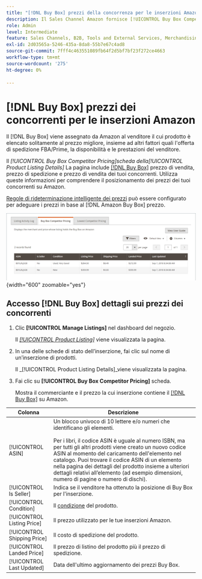 ```yaml
---
title: "[!DNL Buy Box] prezzi della concorrenza per le inserzioni Amazon"
description: Il Sales Channel Amazon fornisce [!UICONTROL Buy Box Competitor Pricing] per comprendere il posizionamento dei prezzi dei tuoi concorrenti su Amazon.
role: Admin
level: Intermediate
feature: Sales Channels, B2B, Tools and External Services, Merchandising, Integration
exl-id: 2d03565a-5246-435a-8da8-55b7e67c4ad8
source-git-commit: 7fff4c463551089fb64f2d5bf7bf23f272ce4663
workflow-type: tm+mt
source-wordcount: '275'
ht-degree: 0%

---
```


# [!DNL Buy Box] prezzi dei concorrenti per le inserzioni Amazon

Il [!DNL Buy Box] viene assegnato da Amazon al venditore il cui prodotto è elencato solitamente al prezzo migliore, insieme ad altri fattori quali l&#39;offerta di spedizione FBA/Prime, la disponibilità e le prestazioni del venditore.

Il _[!UICONTROL Buy Box Competitor Pricing]_scheda della_[!UICONTROL Product Listing Details]_ La pagina include [[!DNL Buy Box]](./buy-box-competitor-pricing.md) prezzo di vendita, prezzo di spedizione e prezzo di vendita dei tuoi concorrenti. Utilizza queste informazioni per comprendere il posizionamento dei prezzi dei tuoi concorrenti su Amazon.

[Regole di rideterminazione intelligente dei prezzi](./intelligent-repricing-rules.md) può essere configurato per adeguare i prezzi in base al [!DNL Amazon Buy Box] prezzo.

![Dettagli sui prezzi dei concorrenti Buy Box](assets/amazon-listing-details-buy-box.png){width="600" zoomable="yes"}

## Accesso [!DNL Buy Box] dettagli sui prezzi dei concorrenti

1. Clic **[!UICONTROL Manage Listings]** nel dashboard del negozio.

   Il [_[!UICONTROL Product Listing]_](./managing-product-listings.md) viene visualizzata la pagina.

1. In una delle schede di stato dell’inserzione, fai clic sul nome di un’inserzione di prodotti.

   Il _[!UICONTROL Product Listing Details]_viene visualizzata la pagina.

1. Fai clic su **[!UICONTROL Buy Box Competitor Pricing]** scheda.

   Mostra il commerciante e il prezzo la cui inserzione contiene il [[!DNL Buy Box]](./buy-box-competitor-pricing.md) su Amazon.

| Colonna | Descrizione |
|-----------------------------|----------------------------------------------------------------------------------------------------------------------------------------------------------------------------------------------------------------------------------------------------------------------------------------------------------------------------------------------------------------------------------------|
| [!UICONTROL ASIN] | Un blocco univoco di 10 lettere e/o numeri che identificano gli elementi.<br><br>Per i libri, il codice ASIN è uguale al numero ISBN, ma per tutti gli altri prodotti viene creato un nuovo codice ASIN al momento del caricamento dell&#39;elemento nel catalogo. Puoi trovare il codice ASIN di un elemento nella pagina dei dettagli del prodotto insieme a ulteriori dettagli relativi all’elemento (ad esempio dimensioni, numero di pagine o numero di dischi). |
| [!UICONTROL Is Seller] | Indica se il venditore ha ottenuto la posizione di Buy Box per l&#39;inserzione. |
| [!UICONTROL Condition] | Il [condizione](./product-listing-condition.md) del prodotto. |
| [!UICONTROL Listing Price] | Il prezzo utilizzato per le tue inserzioni Amazon. |
| [!UICONTROL Shipping Price] | Il costo di spedizione del prodotto. |
| [!UICONTROL Landed Price] | Il prezzo di listino del prodotto più il prezzo di spedizione. |
| [!UICONTROL Last Updated] | Data dell&#39;ultimo aggiornamento dei prezzi Buy Box. |
